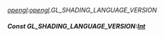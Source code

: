_[opengl](../../modules/opengl/opengl-module.md):[opengl](../../modules/opengl/opengl-module.md).GL\_SHADING\_LANGUAGE\_VERSION_
##### Const GL\_SHADING\_LANGUAGE\_VERSION:[Int](../../modules/wonkey/wonkey-types-int.md)
